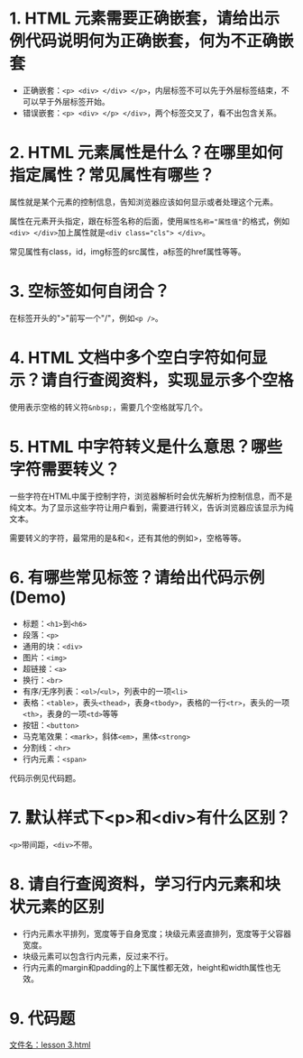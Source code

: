 # 1. HTML 元素需要正确嵌套，请给出示例代码说明何为正确嵌套，何为不正确嵌套
* 正确嵌套：`<p> <div> </div> </p>`，内层标签不可以先于外层标签结束，不可以早于外层标签开始。
* 错误嵌套：`<p> <div> </p> </div>`，两个标签交叉了，看不出包含关系。

# 2. HTML 元素属性是什么？在哪里如何指定属性？常见属性有哪些？
属性就是某个元素的控制信息，告知浏览器应该如何显示或者处理这个元素。

属性在元素开头指定，跟在标签名称的后面，使用`属性名称="属性值"`的格式，例如`<div> </div>`加上属性就是`<div class="cls"> </div>`。

常见属性有class，id，img标签的src属性，a标签的href属性等等。

# 3. 空标签如何自闭合？
在标签开头的">"前写一个"/"，例如`<p />`。

# 4. HTML 文档中多个空白字符如何显示？请自行查阅资料，实现显示多个空格
使用表示空格的转义符`&nbsp;`，需要几个空格就写几个。

# 5. HTML 中字符转义是什么意思？哪些字符需要转义？
一些字符在HTML中属于控制字符，浏览器解析时会优先解析为控制信息，而不是纯文本。为了显示这些字符让用户看到，需要进行转义，告诉浏览器应该显示为纯文本。

需要转义的字符，最常用的是&和<，还有其他的例如>，空格等等。

# 6. 有哪些常见标签？请给出代码示例(Demo)
* 标题：`<h1>`到`<h6>`
* 段落：`<p>`
* 通用的块：`<div>`
* 图片：`<img>`
* 超链接：`<a>`
* 换行：`<br>`
* 有序/无序列表：`<ol>`/`<ul>`，列表中的一项`<li>`
* 表格：`<table>`，表头`<thead>`，表身`<tbody>`，表格的一行`<tr>`，表头的一项`<th>`，表身的一项`<td>`等等
* 按钮：`<button>`
* 马克笔效果：`<mark>`，斜体`<em>`，黑体`<strong>`
* 分割线：`<hr>`
* 行内元素：`<span>`

代码示例见代码题。

# 7. 默认样式下&lt;p>和&lt;div>有什么区别？
`<p>`带间距，`<div>`不带。

# 8. 请自行查阅资料，学习行内元素和块状元素的区别
* 行内元素水平排列，宽度等于自身宽度；块级元素竖直排列，宽度等于父容器宽度。
* 块级元素可以包含行内元素，反过来不行。
* 行内元素的margin和padding的上下属性都无效，height和width属性也无效。

# 9. 代码题
[文件名：lesson 3.html](https://github.com/FromFire/mfs-homework.git)